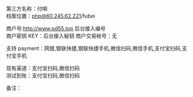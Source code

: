 第三方名称：付唄  
档案位置：php@60.245.62.221/fubei

商户号:http://www.pd55.top 后台接入编号  
商户密钥 KEY：后台接入秘钥
商户交易帐号：无

支持 payment：网银,银联快捷,银联快捷手机,微信扫码,微信手机,支付宝扫码,支付宝手机

现有渠道：支付宝扫码,微信扫码  
测试到账：支付宝扫码,微信扫码

备注：
